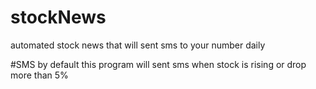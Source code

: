 # stockNews
automated stock news that will sent sms to your number daily

#SMS
by default this program will sent sms when stock is rising or drop more than 5%
